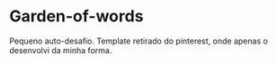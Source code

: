 # Garden-of-words
 Pequeno auto-desafio. Template retirado do pinterest, onde apenas o desenvolvi da minha forma. 
